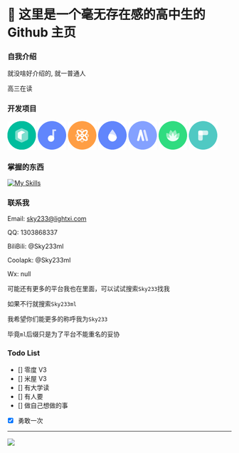 # 👋 这里是一个毫无存在感的高中生的 Github 主页

### 自我介绍

就没啥好介绍的, 就一普通人

高三在读

### 开发项目

[![](./image/miwu.png)](https://github.com/sky130/MiWu) 
[![](./image/zero.png)](https://github.com/sky130/ZeroMusicApp) 
[![](./image/zhiyv.png)](https://github.com/sky130/GardeniaBrowser) 
[![](./image/suiteki.png)](https://github.com/sky130/Suiteki-app) 
[![](./image/amarket.png)](https://amarket.icu) 
[![](./image/choseki.png)](https://github.com/sky130/Choseki) 
[![](./image/yidu.png)](https://github.com/sky130/)


### 掌握的东西

[![My Skills](https://skillicons.dev/icons?theme=light&i=androidstudio,idea,pycharm,vscode,python,kotlin,java,nodejs,js,html,css)](https://skillicons.dev)

<!-- 上面这些东西就唬人罢了,哥们什么也不会 -->

### 联系我

Email: sky233@lightxi.com

QQ: 1303868337

BiliBili: @Sky233ml

Coolapk: @Sky233ml

Wx: null

可能还有更多的平台我也在里面，可以试试搜索`Sky233`找我

如果不行就搜索`Sky233ml`

我希望你们能更多的称呼我为`Sky233`

毕竟`ml`后缀只是为了平台不能重名的妥协

### Todo List

- [] 零度 V3
- [] 米屋 V3
- [] 有大学读
- [] 有人要
- [] 做自己想做的事
- [x] 勇敢一次

---

<a href="https://github.com/sky130">
    <img align="center" src="https://github-readme-stats.vercel.app/api?username=sky130&show_icons=true&include_all_commits=true" />
</a>



